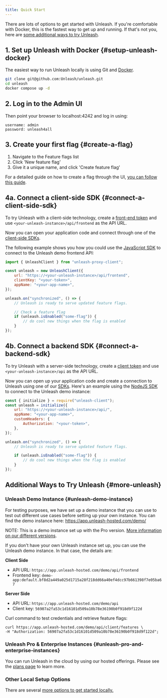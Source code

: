 ```yaml
---
title: Quick Start
---
```


There are lots of options to get started with Unleash. If you're comfortable with Docker, this is the fastest way to get up and running. If that's not you, here are [some additional ways to try Unleash](#more-unleash).

## 1. Set up Unleash with Docker {#setup-unleash-docker}

The easiest way to run Unleash locally is using Git and [Docker](https://www.docker.com/).

```sh
git clone git@github.com:Unleash/unleash.git
cd unleash
docker compose up -d
```

## 2. Log in to the Admin UI

Then point your browser to localhost:4242 and log in using:

```
username: admin
password: unleash4all
```

## 3. Create your first flag {#create-a-flag}

1. Navigate to the Feature flags list
2. Click 'New feature flag'
3. Give it a unique name, and click 'Create feature flag'

For a detailed guide on how to create a flag through the UI, [you can follow this guide](/how-to/how-to-create-feature-toggles.md).

## 4a. Connect a client-side SDK {#connect-a-client-side-sdk}

To try Unleash with a client-side technology, create a [front-end token](/reference/api-tokens-and-client-keys.mdx#front-end-tokens) and use `<your-unleash-instance>/api/frontend` as the API URL.

Now you can open your application code and connect through one of the [client-side SDKs](/reference/sdks#client-side-sdks).

The following example shows you how you could use the [JavaScript SDK](/generated/sdks/client-side/javascript-browser.md) to connect to the Unleash demo frontend API:

```javascript
import { UnleashClient } from "unleash-proxy-client";

const unleash = new UnleashClient({
    url: "https://<your-unleash-instance>/api/frontend",
    clientKey: "<your-token>",
    appName: "<your-app-name>",
});

unleash.on("synchronized", () => {
    // Unleash is ready to serve updated feature flags.

    // Check a feature flag
    if (unleash.isEnabled("some-flag")) {
        // do cool new things when the flag is enabled
    }
});
```

## 4b. Connect a backend SDK {#connect-a-backend-sdk}

To try Unleash with a server-side technology, create a [client token](/reference/api-tokens-and-client-keys#client-tokens) and use `<your-unleash-instance>/api` as the API URL.

Now you can open up your application code and create a connection to Unleash using one of our [SDKs](/reference/sdks/index.md). Here's an example using the [NodeJS SDK](/reference/sdks/node) to connect to the Unleash demo instance:

```javascript
const { initialize } = require("unleash-client");
const unleash = initialize({
    url: "https://<your-unleash-instance>/api/",
    appName: "<your-app-name>",
    customHeaders: {
        Authorization: "<your-token>",
    },
});

unleash.on("synchronized", () => {
    // Unleash is ready to serve updated feature flags.

    if (unleash.isEnabled("some-flag")) {
        // do cool new things when the flag is enabled
    }
});
```

## Additional Ways to Try Unleash {#more-unleash}

### Unleash Demo Instance {#unleash-demo-instance}

For testing purposes, we have set up a demo instance that you can use to test out different use cases before setting up your own instance. You can find the demo instance here: https://app.unleash-hosted.com/demo/

NOTE: This is a demo instance set up with the Pro version. [More information on our different versions](https://www.getunleash.io/pricing).

If you don't have your own Unleash instance set up, you can use the Unleash demo instance. In that case, the details are:

**Client Side**

-   API URL: `https://app.unleash-hosted.com/demo/api/frontend`
-   Frontend key: `demo-app:default.bf8d2a449a025d1715a28f218dd66a40ef4dcc97b661398f7e05ba67`

**Server Side**

-   API URL: `https://app.unleash-hosted.com/demo/api`
-   Client key: `56907a2fa53c1d16101d509a10b78e36190b0f918d9f122d`

Curl command to test credentials and retrieve feature flags:

```
curl https://app.unleash-hosted.com/demo/api/client/features \
-H "Authorization: 56907a2fa53c1d16101d509a10b78e36190b0f918d9f122d";
```

### Unleash Pro & Enterprise Instances {#unleash-pro-and-enterprise-instances}

You can run Unleash in the cloud by using our hosted offerings. Please see the [plans page](https://www.getunleash.io/pricing) to learn more.

### Other Local Setup Options

There are several [more options to get started locally.](using-unleash/deploy/getting-started.md)
